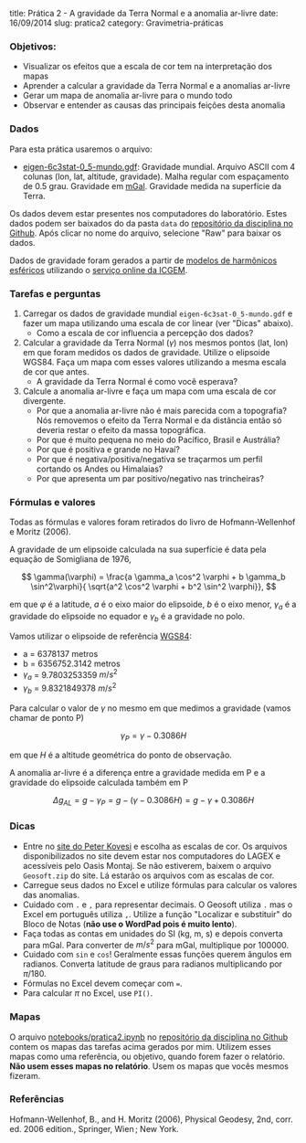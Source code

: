 title: Prática 2 - A gravidade da Terra Normal e a anomalia ar-livre
date: 16/09/2014
slug: pratica2
category: Gravimetria-práticas

### Objetivos:

* Visualizar os efeitos que a escala de cor tem na interpretação dos mapas
* Aprender a calcular a gravidade da Terra Normal e a anomalias ar-livre
* Gerar um mapa de anomalia ar-livre para o mundo todo
* Observar e entender as causas das principais feições desta anomalia

### Dados

Para esta prática usaremos o arquivo:

* [eigen-6c3stat-0_5-mundo.gdf](https://raw.githubusercontent.com/leouieda/geofisica1/master/data/eigen-6c3stat-0_5-mundo.gdf):
  Gravidade mundial. Arquivo ASCII com 4 colunas
  (lon, lat, altitude, gravidade). Malha regular com espaçamento de 0.5 grau.
  Gravidade em [mGal](http://en.wikipedia.org/wiki/Gal_%28unit%29).
  Gravidade medida na superfície da Terra.

Os dados devem estar presentes nos computadores do laboratório.
Estes dados podem ser baixados do
da pasta `data` do
[repositório da disciplina no Github](https://github.com/leouieda/geofisica1).
Após clicar no nome do arquivo, selecione "Raw" para baixar os dados.

Dados de gravidade foram gerados a partir de
[modelos de harmônicos esféricos](http://en.wikipedia.org/wiki/Spherical_harmonics)
utilizando o [serviço online da ICGEM](http://icgem.gfz-potsdam.de/ICGEM/potato/Service.html).

### Tarefas e perguntas

1. Carregar os dados de gravidade mundial `eigen-6c3sat-0_5-mundo.gdf`
   e fazer um mapa utilizando uma escala de cor linear (ver "Dicas" abaixo).
    * Como a escala de cor influencia a percepção dos dados?
2. Calcular a gravidade da Terra Normal ($\gamma$) nos mesmos pontos
   (lat, lon) em que foram medidos os dados de gravidade.
   Utilize o elipsoide WGS84.
   Faça um mapa com esses valores utilizando a mesma escala de cor que antes.
    * A gravidade da Terra Normal é como você esperava?
3. Calcule a anomalia ar-livre e faça um mapa com uma escala de cor divergente.
    * Por que a anomalia ar-livre não é mais parecida com a topografia? Nós
      removemos o efeito da Terra Normal e da distância então só deveria restar
      o efeito da massa topográfica.
    * Por que é muito pequena no meio do Pacífico, Brasil e Austrália?
    * Por que é positiva e grande no Havaí?
    * Por que é negativa/positiva/negativa se traçarmos um perfil cortando os
      Andes ou Himalaias?
    * Por que apresenta um par positivo/negativo nas trincheiras?

### Fórmulas e valores

Todas as fórmulas e valores foram retirados do livro de
Hofmann-Wellenhof e Moritz (2006).

A gravidade de um elipsoide calculada na sua superfície é
data pela equação de Somigliana de 1976,

$$
\gamma(\varphi) =
\frac{a \gamma_a \cos^2 \varphi + b \gamma_b \sin^2\varphi}{
      \sqrt{a^2 \cos^2 \varphi + b^2 \sin^2 \varphi}},
$$

em que $\varphi$ é a latitude, $a$ é o eixo maior do elipsoide, $b$ é o
eixo menor, $\gamma_a$ é a gravidade do elipsoide no equador e $\gamma_b$ é a
gravidade no polo.

Vamos utilizar o elipsoide de referência
[WGS84](http://en.wikipedia.org/wiki/World_Geodetic_System):

* a = 6378137 metros
* b = 6356752.3142 metros
* $\gamma_a$ = 9.7803253359 $m/s^2$
* $\gamma_b$ = 9.8321849378 $m/s^2$

Para calcular o valor de $\gamma$ no mesmo em que medimos a gravidade (vamos
chamar de ponto P)

$$
\gamma_P = \gamma - 0.3086H
$$

em que $H$ é a altitude geométrica do ponto de observação.

A anomalia ar-livre é a diferença entre a gravidade medida em P e a gravidade
do elipsoide calculada também em P

$$
\Delta g_{AL} = g - \gamma_P = g - (\gamma - 0.3086H) = g - \gamma + 0.3086H
$$


### Dicas

* Entre no [site do Peter Kovesi](http://peterkovesi.com/projects/colourmaps/)
  e escolha as escalas de cor. Os arquivos disponibilizados no site devem estar
  nos computadores do LAGEX e acessíveis pelo Oasis Montaj.
  Se não estiverem, baixem o arquivo `Geosoft.zip` do site.
  Lá estarão os arquivos com as escalas de cor.
* Carregue seus dados no Excel e utilize fórmulas para calcular os
  valores das anomalias.
* Cuidado com `.` e `,` para representar decimais. O Geosoft utiliza `.` mas o
  Excel em português utiliza `,`. Utilize a função "Localizar e substituir"
  do Bloco de Notas (**não use o WordPad pois é muito lento**).
* Faça todas as contas em unidades do SI (kg, m, s) e depois converta para
  mGal. Para converter de $m/s^2$ para mGal, multiplique por 100000.
* Cuidado com `sin` e `cos`! Geralmente essas funções querem ângulos em
  radianos. Converta latitude de graus para radianos multiplicando por
  $\pi/180$.
* Fórmulas no Excel devem começar com `=`.
* Para calcular $\pi$ no Excel, use `PI()`.

### Mapas

O arquivo
[notebooks/pratica2.ipynb](http://nbviewer.ipython.org/github/leouieda/geofisica1/blob/master/notebooks/pratica2.ipynb)
no [repositório da disciplina no Github](https://github.com/leouieda/geofisica1)
contem os mapas das tarefas acima gerados por mim.
Utilizem esses mapas como uma referência, ou objetivo,
quando forem fazer o relatório.
**Não usem esses mapas no relatório**.
Usem os mapas que vocês mesmos fizeram.

### Referências

Hofmann-Wellenhof, B., and H. Moritz (2006), Physical Geodesy, 2nd, corr. ed.
2006 edition., Springer, Wien ; New York.

